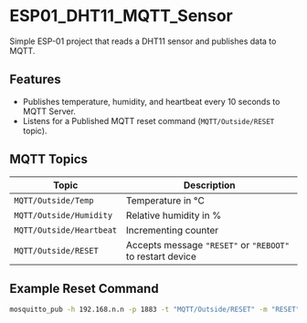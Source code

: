 # ESP01_DHT11_MQTT_Sensor

Simple ESP-01 project that reads a DHT11 sensor and publishes data to MQTT.

## Features
- Publishes temperature, humidity, and heartbeat every 10 seconds to MQTT Server.
- Listens for a Published MQTT reset command (`MQTT/Outside/RESET` topic).

## MQTT Topics
| Topic | Description |
|-------|--------------|
| `MQTT/Outside/Temp` | Temperature in °C |
| `MQTT/Outside/Humidity` | Relative humidity in % |
| `MQTT/Outside/Heartbeat` | Incrementing counter |
| `MQTT/Outside/RESET` | Accepts message `"RESET"` or `"REBOOT"` to restart device |

## Example Reset Command
```bash
mosquitto_pub -h 192.168.n.n -p 1883 -t "MQTT/Outside/RESET" -m "RESET"
